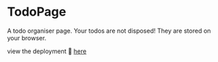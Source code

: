 # TodoPage
A todo organiser page. Your todos are not disposed! They are stored on your browser.

view the deployment 🚀 [here](https://odelolajosh.github.io/TodoPage/)
